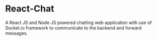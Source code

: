 # React-Chat
A React JS and Node JS powered chatting web application with use of Socket.io framework to communicate to the backend and forward messages.
